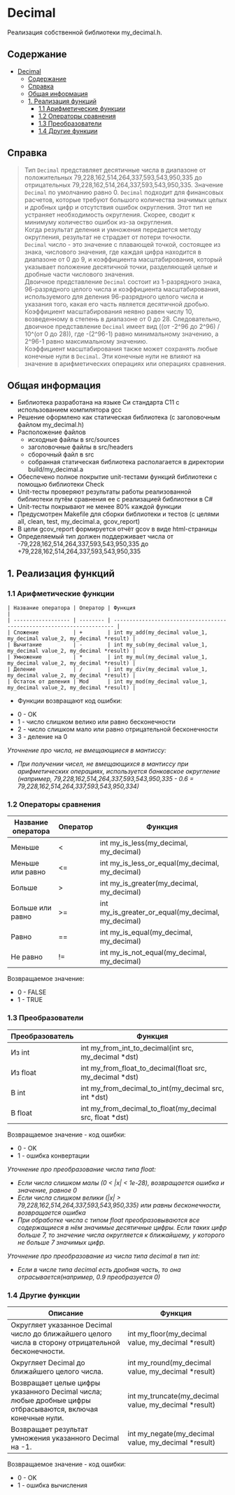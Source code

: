 # Decimal

Реализация собственной библиотеки my_decimal.h.

## Содержание
- [Decimal](#decimal)
  - [Содержание](#содержание)
  - [Справка](#справка)
  - [Общая информация ](#общая-информация-)
  - [1. Реализация функций ](#1-реализация-функций-)
    - [1.1 Арифметические функции ](#11-арифметические-функции-)
    - [1.2 Операторы сравнения ](#12-операторы-сравнения-)
    - [1.3 Преобразователи ](#13-преобразователи-)
    - [1.4 Другие функции ](#14-другие-функции-)

## Справка

> Тип `Decimal` представляет десятичные числа в диапазоне от положительных 79,228,162,514,264,337,593,543,950,335 до отрицательных 79,228,162,514,264,337,593,543,950,335. Значение `Decimal` по умолчанию равно 0. `Decimal` подходит для финансовых расчетов, которые требуют большого количества значимых целых и дробных цифр и отсутствия ошибок округления. Этот тип не устраняет необходимость округления. Скорее, сводит к минимуму количество ошибок из-за округления.<br/>
> Когда результат деления и умножения передается методу округления, результат не страдает от потери точности.<br/>
> `Decimal` число - это значение с плавающей точкой, состоящее из знака, числового значения, где каждая цифра находится в диапазоне от 0 до 9, и коэффициента масштабирования, который указывает положение десятичной точки, разделяющей целые и дробные части числового значения.<br/>
> Двоичное представление `Decimal` состоит из 1-разрядного знака, 96-разрядного целого числа и коэффициента масштабирования, используемого для деления 96-разрядного целого числа и указания того, какая его часть является десятичной дробью. Коэффициент масштабирования неявно равен числу 10, возведенному в степень в диапазоне от 0 до 28. Следовательно, двоичное представление `Decimal` имеет вид ((от -2^96 до 2^96) / 10^(от 0 до 28)), где -(2^96-1) равно минимальному значению, а 2^96-1 равно максимальному значению.<br/>
> Коэффициент масштабирования также может сохранять любые конечные нули в `Decimal`. Эти конечные нули не влияют на значение в арифметических операциях или операциях сравнения.<br/>

## Общая информация <br/>

- Библиотека разработана на языке Си стандарта C11 с использованием компилятора gcc <br/>
- Решение оформлено как статическая библиотека (с заголовочным файлом my_decimal.h) <br/>
- Расположение файлов <br/>
    * исходные файлы в src/sources <br/>
    * заголовочные файлы в src/headers <br/>
    * сборочный файл в src <br/>
    * собранная статическая библиотека располагается в директории build/my_decimal.a <br/>
- Обеспечено полное покрытие unit-тестами функций библиотеки c помощью библиотеки Check <br/>
- Unit-тесты проверяют результаты работы реализованной библиотеки путём сравнения ее с реализацией библиотеки в С# <br/>
- Unit-тесты покрывают не менее 80% каждой функции <br/>
- Предусмотрен Makefile для сборки библиотеки и тестов (с целями all, clean, test, my_decimal.a, gcov_report) <br/> 
- В цели gcov_report формируется отчёт gcov в виде html-страницы <br/>
- Определяемый тип должен поддерживает числа от -79,228,162,514,264,337,593,543,950,335 до +79,228,162,514,264,337,593,543,950,335 <br/> 

## 1. Реализация функций <br/> 

### 1.1 Арифметические функции <br/> 

    | Название оператора | Оператор | Функция                                                                |
    | ------------------ | -------- | ---------------------------------------------------------------------- |
    | Сложение           | +        | int my_add(my_decimal value_1, my_decimal value_2, my_decimal *result) |
    | Вычитание          | -        | int my_sub(my_decimal value_1, my_decimal value_2, my_decimal *result) |
    | Умножение          | *        | int my_mul(my_decimal value_1, my_decimal value_2, my_decimal *result) |
    | Деление            | /        | int my_div(my_decimal value_1, my_decimal value_2, my_decimal *result) |
    | Остаток от деления | Mod      | int my_mod(my_decimal value_1, my_decimal value_2, my_decimal *result) |

* Функции возвращают код ошибки: <br/> 
- 0 - OK  <br/> 
- 1 - число слишком велико или равно бесконечности<br/> 
- 2 - число слишком мало или равно отрицательной бесконечности<br/> 
- 3 - деление на 0<br/> 

*Уточнение про числа, не вмещающиеся в мантиссу:*<br/> 
- *При получении чисел, не вмещающихся в мантиссу при арифметических операциях, используется банковское округление (например, 79,228,162,514,264,337,593,543,950,335 - 0.6 = 79,228,162,514,264,337,593,543,950,334)*<br/> 


### 1.2 Операторы сравнения <br/> 

| Название оператора | Оператор | Функция                                            |
| ------------------ | -------- | -------------------------------------------------- |
| Меньше             | <        | int my_is_less(my_decimal, my_decimal)             |
| Меньше или равно   | <=       | int my_is_less_or_equal(my_decimal, my_decimal)    |
| Больше             | \>       | int my_is_greater(my_decimal, my_decimal)          |
| Больше или равно   | \>=      | int my_is_greater_or_equal(my_decimal, my_decimal) |
| Равно              | ==       | int my_is_equal(my_decimal, my_decimal)            |
| Не равно           | !=       | int my_is_not_equal(my_decimal, my_decimal)        |

Возвращаемое значение:
- 0 - FALSE
- 1 - TRUE

### 1.3 Преобразователи <br/> 

| Преобразователь | Функция                                                  |
| --------------- | -------------------------------------------------------- |
| Из int          | int my_from_int_to_decimal(int src, my_decimal *dst)     |
| Из float        | int my_from_float_to_decimal(float src, my_decimal *dst) |
| В int           | int my_from_decimal_to_int(my_decimal src, int *dst)     |
| В float         | int my_from_decimal_to_float(my_decimal src, float *dst) |

Возвращаемое значение - код ошибки:<br/> 
 - 0 - OK<br/> 
 - 1 - ошибка конвертации<br/> 

*Уточнение про преобразование числа типа float:*<br/> 
  - *Если числа слишком малы (0 < |x| < 1e-28), возвращается ошибка и значение, равное 0*<br/> 
  - *Если числа слишком велики (|x| > 79,228,162,514,264,337,593,543,950,335) или равны бесконечности, возвращается ошибка*<br/> 
  - *При обработке числа с типом float преобразовываются все содержащиеся в нём значимые десятичные цифры. Если таких цифр больше 7, то значение числа округляется к ближайшему, у которого не больше 7 значимых цифр.*<br/> 

*Уточнение про преобразование из числа типа decimal в тип int:*<br/> 
  - *Если в числе типа decimal есть дробная часть, то она отрасывается(например, 0.9 преобразуется 0)*<br/> 

### 1.4 Другие функции <br/> 

| Описание                                                                                                   | Функция                                               |
| ---------------------------------------------------------------------------------------------------------- | ----------------------------------------------------- |
| Округляет указанное Decimal число до ближайшего целого числа в сторону отрицательной бесконечности.        | int my_floor(my_decimal value, my_decimal *result)    |
| Округляет Decimal до ближайшего целого числа.                                                              | int my_round(my_decimal value, my_decimal *result)    |
| Возвращает целые цифры указанного Decimal числа; любые дробные цифры отбрасываются, включая конечные нули. | int my_truncate(my_decimal value, my_decimal *result) |
| Возвращает результат умножения указанного Decimal на -1.                                                   | int my_negate(my_decimal value, my_decimal *result)   |

Возвращаемое значение - код ошибки:
 - 0 - OK
 - 1 - ошибка вычисления

